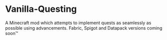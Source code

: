 # Vanilla-Questing
A Minecraft mod which attempts to implement quests as seamlessly as possible using advancements.
Fabric, Spigot and Datapack versions coming soon™
